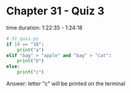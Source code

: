 # Chapter 31 - Quiz 3
time duration: 1:22:35 - 1:24:18
```python
# 31_quiz.py
if 10 == "10":
    print("a")
elif "bag" > "apple" and "bag" > "cat":
    print("b")
else:
    print("c")
```

Answer: letter "c" will be printed on the terminal 